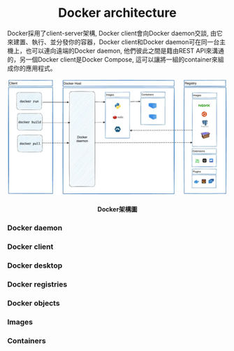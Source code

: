 <h1 align=center>Docker architecture</h1>

Docker採用了client-server架構, Docker client會向Docker daemon交談, 由它來建置、執行、並分發你的容器，Docker client和Docker daemon可在同一台主機上，也可以連向遠端的Docker daemon, 他們彼此之間是籍由REST API來溝通的，另一個Docker client是Docker Compose, 這可以讓將一組的container來組成你的應用程式。

![Kubernetes cluster 元件](../img/docker-architecture.webp)
<h4 align=center>Docker架構圖</h4>

<h3>Docker daemon</h3>

<h3>Docker client</h3>

<h3>Docker desktop</h3>

<h3>Docker registries</h3>

<h3>Docker objects</h3>

<h3>Images</h3>

<h3>Containers</h3>
